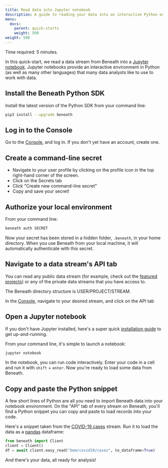 ```yaml
---
title: Read data into Jupyter notebook
description: A guide to reading your data into an interactive Python environment
menu:
  docs:
    parent: quick-starts
    weight: 500
weight: 500
---
```


Time required: 5 minutes.

In this quick-start, we read a data stream from Beneath into a [Jupyter notebook](https://jupyter.org/). Jupyter notebooks provide an interactive environment in Python (as well as many other languages) that many data analysts like to use to work with data.

## Install the Beneath Python SDK

Install the latest version of the Python SDK from your command line:

```bash
pip3 install --upgrade beneath
```

## Log in to the Console

Go to the [Console](https://beneath.dev/?noredirect=1), and log in. If you don't yet have an account, create one.

## Create a command-line secret

- Navigate to your user profile by clicking on the profile icon in the top right-hand corner of the screen.
- Click on the Secrets tab
- Click "Create new command-line secret"
- Copy and save your secret!

## Authorize your local environment

From your command line:

```bash
beneath auth SECRET
```

Now your secret has been stored in a hidden folder, `.beneath`, in your home directory. When you use Beneath from your local machine, it will automatically authenticate with this secret.

## Navigate to a data stream's API tab

You can read any public data stream (for example, check out the [featured projects](https://beneath.dev/?noredirect=1)) or any of the private data streams that you have access to.

The Beneath directory structure is USER/PROJECT/STREAM.

In the [Console](https://beneath.dev/?noredirect=1), navigate to your desired stream, and click on the API tab

## Open a Jupyter notebook

If you don't have Jupyter installed, here's a super quick [installation guide](https://jupyter.org/install.html) to get up-and-running.

From your command line, it's simple to launch a notebook:

```bash
jupyter notebook
```

In the notebook, you can run code interactively. Enter your code in a cell and run it with `shift` + `enter`. Now you're ready to load some data from Beneath.

## Copy and paste the Python snippet

A few short lines of Python are all you need to import Beneath data into your notebook environment. On the "API" tab of every stream on Beneath, you'll find a Python snippet you can copy and paste to load records into your code.

Here's a snippet taken from the [COVID-19 cases](https://beneath.dev/bem/covid19/stream:cases) stream. Run it to load the data as a [pandas](https://pandas.pydata.org/) dataframe:

```python
from beneath import Client
client = Client()
df = await client.easy_read("bem/covid19/cases", to_dataframe=True)
```

And there's your data, all ready for analysis!
